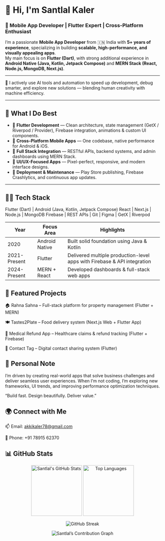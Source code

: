 

# 👋 Hi, I'm Santlal Kaler

### 🚀 Mobile App Developer | Flutter Expert | Cross-Platform Enthusiast  

I’m a passionate **Mobile App Developer** from 🇮🇳 India with **5+ years of experience**, specializing in building **scalable, high-performance, and visually appealing apps**.  
My main focus is on **Flutter (Dart)**, with strong additional experience in **Android Native (Java, Kotlin, Jetpack Compose)** and **MERN Stack (React, Node.js, MongoDB, Next.js)**.  

---

🚀 I actively use AI tools and automation to speed up development, debug smarter, and explore new solutions — blending human creativity with machine efficiency.

---

## 🧠 What I Do Best
- 💙 **Flutter Development** — Clean architecture, state management (GetX / Riverpod / Provider), Firebase integration, animations & custom UI components.  
- 📱 **Cross-Platform Mobile Apps** — One codebase, native performance for Android & iOS.  
- 🧩 **Full Stack Integration** — RESTful APIs, backend systems, and admin dashboards using MERN Stack.  
- 🎨 **UI/UX-Focused Apps** — Pixel-perfect, responsive, and modern interface designs.  
- 🧰 **Deployment & Maintenance** — Play Store publishing, Firebase Crashlytics, and continuous app updates.

---

## 🧑‍💻 Tech Stack
Flutter (Dart) | Android (Java, Kotlin, Jetpack Compose)
React | Next.js | Node.js | MongoDB
Firebase | REST APIs | Git | Figma | GetX | Riverpod

| Year         | Focus Area     | Highlights                                                               |
| ------------ | -------------- | ------------------------------------------------------------------------ |
| 2020         | Android Native | Built solid foundation using Java & Kotlin                               |
| 2021-Present | Flutter        | Delivered multiple production-level apps with Firebase & API integration |
| 2024-Present | MERN + React   | Developed dashboards & full-stack web apps                               |



## 🌟 Featured Projects

🏠 Rahna Sahna – Full-stack platform for property management (Flutter + MERN)

🍽️ Tastes2Plate – Food delivery system (Next.js Web + Flutter App)

💊 Medical Refund App – Healthcare claims & refund tracking (Flutter + Firebase)

🔗 Contact Tag – Digital contact sharing system (Flutter)

## 💬 Personal Note

I’m driven by creating real-world apps that solve business challenges and deliver seamless user experiences.
When I’m not coding, I’m exploring new frameworks, UI trends, and improving performance optimization techniques.

“Build fast. Design beautifully. Deliver value.”

## 🌍 Connect with Me
📫 Email: akkikaler78@gmail.com

📱  Phone: +91 78915 62370

## 📊 GitHub Stats

<p align="center">
  <img src="https://github-readme-stats.vercel.app/api?username=santlalkaler&show_icons=true&theme=tokyonight&hide_border=true&count_private=true" alt="Santlal's GitHub Stats" height="165"/>
  <img src="https://github-readme-stats.vercel.app/api/top-langs/?username=santlalkaler&layout=compact&theme=tokyonight&hide_border=true" alt="Top Languages" height="165"/>
</p>

<p align="center">
  <img src="https://github-readme-streak-stats.herokuapp.com/?user=santlalkaler&theme=tokyonight&hide_border=true" alt="GitHub Streak"/>
</p>

<p align="center">
  <img src="https://github-readme-activity-graph.vercel.app/graph?username=santlalkaler&theme=tokyo-night&hide_border=true" alt="Santlal’s Contribution Graph"/>
</p>






